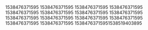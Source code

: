 1538476371595
1538476371595
1538476371595
1538476371595
1538476371595
1538476371595
1538476371595
1538476371595
1538476371595
1538476371595
1538476371595
1538476371595
1538476371595
1538476371595
15384763715951538519403895